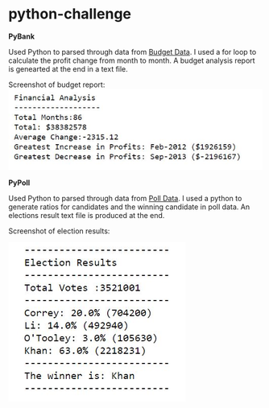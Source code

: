 # python-challenge

**PyBank**

Used Python to parsed through data from [Budget Data](PyBank/Resources/budget_data.csv). I used a for loop to calculate the profit change from month to month. A budget analysis report is genearted at the end in a text file.

Screenshot of budget report:
![Image of PyBank](image/PyBank.JPG)


**PyPoll**

Used Python to parsed through data from [Poll Data](PyBank/Resources/election_data.csv). I used a python to generate ratios for candidates and the winning candidate in poll data. An elections result text file is produced at the end.

Screenshot of election results:


![Image of PyPoll](image/PyPoll.JPG)
